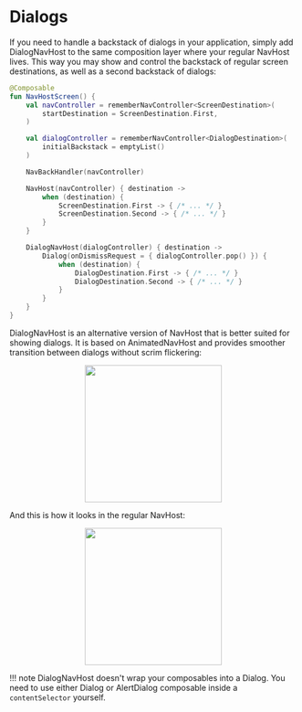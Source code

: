 # Dialogs

If you need to handle a backstack of dialogs in your application, simply add DialogNavHost to the same composition layer where your regular NavHost lives. This way you may show and control the backstack of regular screen destinations, as well as a second backstack of dialogs:

```kotlin
@Composable
fun NavHostScreen() {
    val navController = rememberNavController<ScreenDestination>(
        startDestination = ScreenDestination.First,
    )

    val dialogController = rememberNavController<DialogDestination>(
        initialBackstack = emptyList()
    )

    NavBackHandler(navController)

    NavHost(navController) { destination ->
        when (destination) {
            ScreenDestination.First -> { /* ... */ }
            ScreenDestination.Second -> { /* ... */ }
        }
    }

    DialogNavHost(dialogController) { destination ->
        Dialog(onDismissRequest = { dialogController.pop() }) {
            when (destination) {
                DialogDestination.First -> { /* ... */ }
                DialogDestination.Second -> { /* ... */ }
            }
        }
    }
}
```

DialogNavHost is an alternative version of NavHost that is better suited for showing dialogs. It is based on AnimatedNavHost and provides smoother transition between dialogs without scrim flickering:

<p align="center">
    <img width="240" src="https://user-images.githubusercontent.com/5606565/152329122-b1631692-8b38-4397-a81a-dad5bbfa85e7.gif" />
</p>

And this is how it looks in the regular NavHost:

<p align="center">
    <img width="240" src="https://user-images.githubusercontent.com/5606565/155152679-d8e8ee0a-85a8-4254-8091-b7b18ba83707.gif" />
</p>

!!! note
    DialogNavHost doesn't wrap your composables into a Dialog. You need to use either Dialog or AlertDialog composable inside a `contentSelector` yourself.